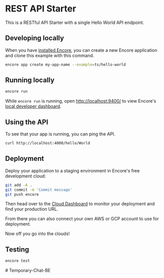 # REST API Starter

This is a RESTful API Starter with a single Hello World API endpoint.

## Developing locally

When you have [installed Encore](https://encore.dev/docs/install), you can create a new Encore application and clone this example with this command.

```bash
encore app create my-app-name --example=ts/hello-world
```

## Running locally
```bash
encore run
```

While `encore run` is running, open <http://localhost:9400/> to view Encore's [local developer dashboard](https://encore.dev/docs/observability/dev-dash).

## Using the API

To see that your app is running, you can ping the API.

```bash
curl http://localhost:4000/hello/World
```

## Deployment

Deploy your application to a staging environment in Encore's free development cloud:

```bash
git add -A .
git commit -m 'Commit message'
git push encore
```

Then head over to the [Cloud Dashboard](https://app.encore.dev) to monitor your deployment and find your production URL.

From there you can also connect your own AWS or GCP account to use for deployment.

Now off you go into the clouds!

## Testing

```bash
encore test
```
#   T e m p o r a r y - C h a t - B E  
 